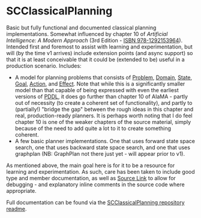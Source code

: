 # SCClassicalPlanning

Basic but fully functional and documented classical planning implementations.
Somewhat influenced by chapter 10 of _Artificial Intelligence: A Modern Approach_ (3rd Edition - [ISBN 978-1292153964](https://www.google.com/search?q=isbn+978-1292153964)).
Intended first and foremost to assist with learning and experimentation, but will (by the time v1 arrives) include extension points (and async support) so that it is at least conceivable that it could be (extended to be) useful in a production scenario.
Includes:

* A model for planning problems that consists of [Problem](https://github.com/sdcondon/SCClassicalPlanning/blob/main/src/SCClassicalPlanning/Problem.cs), [Domain](https://github.com/sdcondon/SCClassicalPlanning/blob/main/src/SCClassicalPlanning/Domain.cs), [State](https://github.com/sdcondon/SCClassicalPlanning/blob/main/src/SCClassicalPlanning/State.cs), [Goal](https://github.com/sdcondon/SCClassicalPlanning/blob/main/src/SCClassicalPlanning/Goal.cs), [Action](https://github.com/sdcondon/SCClassicalPlanning/blob/main/src/SCClassicalPlanning/Action.cs), and [Effect](https://github.com/sdcondon/SCClassicalPlanning/blob/main/src/SCClassicalPlanning/Effect.cs).
Note that while this is a significantly smaller model than that capable of being expressed with even the earliest versions of [PDDL](https://en.wikipedia.org/wiki/Planning_Domain_Definition_Language), it does go further than chapter 10 of AIaMA  - partly out of necessity (to create a coherent set of functionality), and partly to (partially!) "bridge the gap" between the rough ideas in this chapter and real, production-ready planners.
It is perhaps worth noting that I do feel chapter 10 is one of the weaker chapters of the source material, simply because of the need to add quite a lot to it to create something coherent.
* A few basic planner implementations. One that uses forward state space search, one that uses backward state space search, and one that uses graphplan (NB: GraphPlan not there just yet - will appear prior to v1).

As mentioned above, the main goal here is for it to be a resource for learning and experimentation.
As such, care has been taken to include good type and member documentation, as well as [Source Link](https://learn.microsoft.com/en-us/dotnet/standard/library-guidance/sourcelink) to allow for debugging - and explanatory inline comments in the source code where appropriate.

Full documentation can be found via the [SCClassicalPlanning repository readme](https://github.com/sdcondon/SCClassicalPlanning).